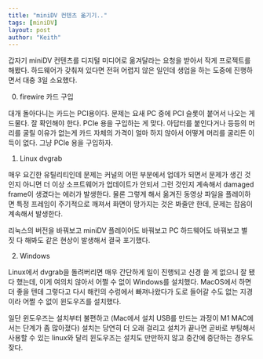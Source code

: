 ```yaml
---
title: "miniDV 컨텐츠 옮기기.."
tags: [miniDV]
layout: post
author: "Keith"
---
```


갑자기 miniDV 컨텐츠를 디지털 미디어로 옮겨달라는 요청을 받아서 작게 프로젝트를 해봤다. 하드웨어가 갖춰져 있다면 전혀 어렵지 않은 일인데 생업을 하는 도중에 진행하면서 대충 3일 소요했다.

0) firewire 카드 구입

대개 돌아다니는 카드는 PCI용이다. 문제는 요새 PC 중에 PCI 슬롯이 붙어서 나오는 게 드물다. 잘 확인해야 한다. PCIe 용을 구입하는 게 맞다. 아답터를 붙인다거나 등등의 머리를 굴릴 이유가 없는게 카드 자체의 가격이 얼마 하지 않아서 어떻게 머리를 굴리든 이득이 없다. 그냥 PCIe 용을 구입하자.

1) Linux dvgrab

매우 요긴한 유틸리티인데 문제는 커널의 어떤 부분에서 업데가 되면서 문제가 생긴 것인지 아니면 더 이상 소프트웨어가 업데이트가 안되서 그런 것인지 계속해서 damaged frame이 생겼다는 에러가 발생한다. 물론 그렇게 해서 옮겨진 동영상 파일을 플레이하면 특정 프레임이 주기적으로 깨져서 화면이 망가지는 것은 봐줄만 한데, 문제는 잡음이 계속해서 발생한다.

리눅스의 버전을 바꿔보고 miniDV 플레이어도 바꿔보고 PC 하드웨어도 바꿔보고 별 짓 다 해봐도 같은 현상이 발생해서 결국 포기했다.

2) Windows

Linux에서 dvgrab을 돌려버리면 매우 간단하게 일이 진행되고 신경 쓸 게 없으니 잘 됐다 했는데, 이게 여의치 않아서 어쩔 수 없이 Windows를 설치했다. MacOS에서 하면 더 좋을 텐데 그렇다고 다시 해킨의 수렁에서 빠져나왔다가 도로 들어갈 수도 없는 지경이라 어쩔 수 없이 윈도우즈를 설치했다.

일단 윈도우즈는 설치부터 불편하고 (Mac에서 설치 USB를 만드는 과정이 M1 MAC에서는 단계가 좀 많아졌다) 설치는 당연히 더 오래 걸리고 설치가 끝나면 곧바로 부팅해서 사용할 수 있는 linux와 달리 윈도우즈는 설치도 만만하지 않고 중간에 중단하는 경우도 잦다. 